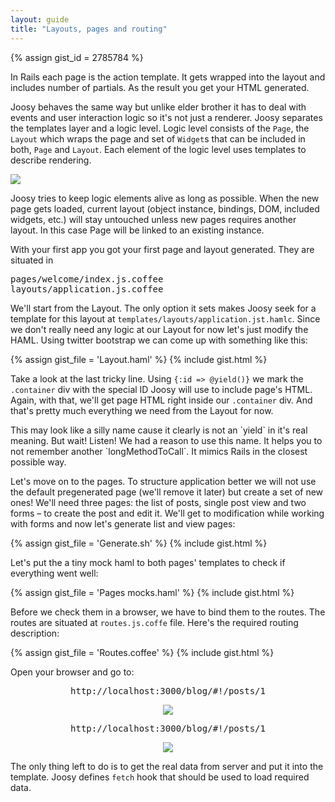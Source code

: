 ```yaml
---
layout: guide
title: "Layouts, pages and routing"
---
```


{% assign gist_id = 2785784 %}

In Rails each page is the action template. It gets wrapped into the layout and includes number of partials. As the result you get your HTML generated.

Joosy behaves the same way but unlike elder brother it has to deal with events and user interaction logic so it's not just a renderer. Joosy separates the templates layer and a logic level. Logic level consists of the `Page`, the `Layout` which wraps the page and set of `Widget`s that can be included in both, `Page` and `Layout`. Each element of the logic level uses templates to describe rendering.

![](http://f.cl.ly/items/1S130q3C0n1s2R1I1T0S/pages.png)

<div class="info">
  <p>
    Joosy tries to keep logic elements alive as long as possible. When the new page gets loaded, current layout (object instance, bindings, DOM, included widgets, etc.) will stay untouched unless new pages requires another layout. In this case Page will be linked to an existing instance.
  </p>
</div>

With your first app you got your first page and layout generated. They are situated in

<div class="black_wheel">
  <pre>pages/welcome/index.js.coffee
layouts/application.js.coffee</pre>
</div>

We'll start from the Layout. The only option it sets makes Joosy seek for a template for this layout at `templates/layouts/application.jst.hamlc`. Since we don't really need any logic at our Layout for now let's just modify the HAML. Using twitter bootstrap we can come up with something like this:

{% assign gist_file = 'Layout.haml' %}
{% include gist.html %}

Take a look at the last tricky line. Using `{:id => @yield()}` we mark the `.container` div with the special ID Joosy will use to include page's HTML. Again, with that, we'll get page HTML right inside our `.container` div. And that's pretty much everything we need from the Layout for now.

<div class="info">
  <p>
    This may look like a silly name cause it clearly is not an `yield` in it's real meaning. But wait! Listen! We had a reason to use this name. It helps you to not remember another `longMethodToCall`. It mimics Rails in the closest possible way. 
  </p>
</div>

Let's move on to the pages. To structure application better we will not use the default pregenerated page (we'll remove it later) but create a set of new ones! We'll need three pages: the list of posts, single post view and two forms – to create the post and edit it. We'll get to modification while working with forms and now let's generate list and view pages:

{% assign gist_file = 'Generate.sh' %}
{% include gist.html %}

Let's put the a tiny mock haml to both pages' templates to check if everything went well:

{% assign gist_file = 'Pages mocks.haml' %}
{% include gist.html %}

Before we check them in a browser, we have to bind them to the routes. The routes are situated at `routes.js.coffe` file. Here's the required routing description:

{% assign gist_file = 'Routes.coffee' %}
{% include gist.html %}

Open your browser and go to: 

<div style="text-align:center">
  <pre>http://localhost:3000/blog/#!/posts/1</pre>
  <img src="http://f.cl.ly/items/1J1I1S3O3C1J3X3Z2j1G/posts.png" />
  <pre>http://localhost:3000/blog/#!/posts/1</pre>
  <img src="http://f.cl.ly/items/3x0B2i1L3D2V1G0k242B/post.png" />
</div>

The only thing left to do is to get the real data from server and put it into the template. Joosy defines `fetch` hook that should be used to load required data.